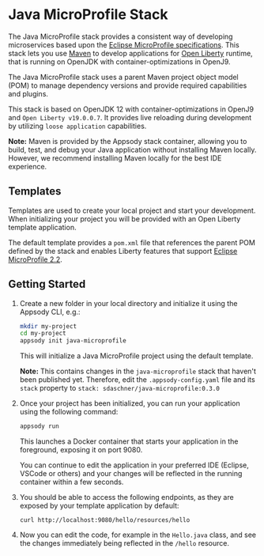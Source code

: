 # Java MicroProfile Stack

The Java MicroProfile stack provides a consistent way of developing microservices based upon the [Eclipse MicroProfile specifications](https://microprofile.io). This stack lets you use [Maven](https://maven.apache.org) to develop applications for [Open Liberty](https://openliberty.io) runtime, that is running on OpenJDK with container-optimizations in OpenJ9.

The Java MicroProfile stack uses a parent Maven project object model (POM) to manage dependency versions and provide required capabilities and plugins.

This stack is based on OpenJDK 12 with container-optimizations in OpenJ9 and `Open Liberty v19.0.0.7`. It provides live reloading during development by utilizing `loose application` capabilities.

**Note:** Maven is provided by the Appsody stack container, allowing you to build, test, and debug your Java application without installing Maven locally. However, we recommend installing Maven locally for the best IDE experience.


## Templates

Templates are used to create your local project and start your development. When initializing your project you will be provided with an Open Liberty template application.

The default template provides a `pom.xml` file that references the parent POM defined by the stack and enables Liberty features that support [Eclipse MicroProfile 2.2](https://openliberty.io/docs/ref/feature/#microProfile-2.2.html).


## Getting Started

1. Create a new folder in your local directory and initialize it using the Appsody CLI, e.g.:
    ```bash
    mkdir my-project
    cd my-project
    appsody init java-microprofile
    ```

    This will initialize a Java MicroProfile project using the default template.

    **Note:** This contains changes in the `java-microprofile` stack that haven't been published yet. Therefore, edit the `.appsody-config.yaml` file and its `stack` property to `stack: sdaschner/java-microprofile:0.3.0`

2. Once your project has been initialized, you can run your application using the following command:

    ```bash
    appsody run
    ```

    This launches a Docker container that starts your application in the foreground, exposing it on port 9080.

    You can continue to edit the application in your preferred IDE (Eclipse, VSCode or others) and your changes will be reflected in the running container within a few seconds.

3. You should be able to access the following endpoints, as they are exposed by your template application by default:

    `curl http://localhost:9080/hello/resources/hello`

4. Now you can edit the code, for example in the `Hello.java` class, and see the changes immediately being reflected in the `/hello` resource.
